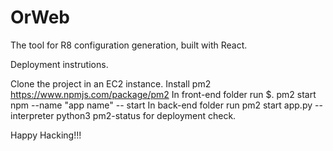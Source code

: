 # OrWeb
The tool for R8 configuration generation, built with React.


Deployment instrutions.

Clone the project in an EC2 instance.
Install pm2 https://www.npmjs.com/package/pm2
In front-end folder run $. pm2 start npm --name "app name" -- start
In back-end folder run pm2 start app.py --interpreter python3
pm2-status for deployment check.


Happy Hacking!!!
